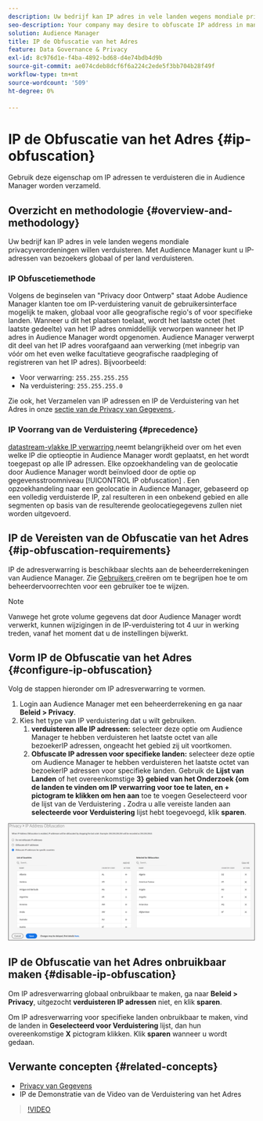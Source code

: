 ```yaml
---
description: Uw bedrijf kan IP adres in vele landen wegens mondiale privacyverordeningen willen verduisteren. Met Audience Manager kunt u IP-adressen van bezoekers globaal of per land verduisteren.
seo-description: Your company may desire to obfuscate IP address in many countries due to global privacy regulations. Audience Manager allows you to obfuscate visitor IP addresses on a global or country-by-country basis.
solution: Audience Manager
title: IP de Obfuscatie van het Adres
feature: Data Governance & Privacy
exl-id: 8c976d1e-f4ba-4892-bd68-d4e74bdb4d9b
source-git-commit: ae074cdeb8dcf6f6a224c2ede5f3bb704b28f49f
workflow-type: tm+mt
source-wordcount: '509'
ht-degree: 0%

---
```


# IP de Obfuscatie van het Adres {#ip-obfuscation}

Gebruik deze eigenschap om IP adressen te verduisteren die in Audience Manager worden verzameld.

## Overzicht en methodologie {#overview-and-methodology}

Uw bedrijf kan IP adres in vele landen wegens mondiale privacyverordeningen willen verduisteren. Met Audience Manager kunt u IP-adressen van bezoekers globaal of per land verduisteren.

### IP Obfuscetiemethode

Volgens de beginselen van &quot;Privacy door Ontwerp&quot; staat Adobe Audience Manager klanten toe om IP-verduistering vanuit de gebruikersinterface mogelijk te maken, globaal voor alle geografische regio&#39;s of voor specifieke landen. Wanneer u dit het plaatsen toelaat, wordt het laatste octet (het laatste gedeelte) van het IP adres onmiddellijk verworpen wanneer het IP adres in Audience Manager wordt opgenomen. Audience Manager verwerpt dit deel van het IP adres voorafgaand aan verwerking (met inbegrip van vóór om het even welke facultatieve geografische raadpleging of registreren van het IP adres). Bijvoorbeeld:

* Voor verwarring: `255.255.255.255`
* Na verduistering: `255.255.255.0`

Zie ook, het Verzamelen van IP adressen en IP de Verduistering van het Adres in onze [ sectie van de Privacy van Gegevens ](/help/using/overview/data-security-and-privacy/data-privacy.md).

### IP Voorrang van de Verduistering {#precedence}

[ datastream-vlakke IP verwarring ](https://experienceleague.adobe.com/docs/experience-platform/edge/datastreams/configure.html?lang=en#create) neemt belangrijkheid over om het even welke IP die optieoptie in Audience Manager wordt geplaatst, en het wordt toegepast op alle IP adressen. Elke opzoekhandeling van de geolocatie door Audience Manager wordt beïnvloed door de optie op gegevensstroomniveau [!UICONTROL IP obfuscation] . Een opzoekhandeling naar een geolocatie in Audience Manager, gebaseerd op een volledig verduisterde IP, zal resulteren in een onbekend gebied en alle segmenten op basis van de resulterende geolocatiegegevens zullen niet worden uitgevoerd.

## IP de Vereisten van de Obfuscatie van het Adres {#ip-obfuscation-requirements}

IP de adresverwarring is beschikbaar slechts aan de beheerderrekeningen van Audience Manager. Zie [ Gebruikers ](/help/using/features/administration/administration-overview.md#create-users) creëren om te begrijpen hoe te om beheerdervoorrechten voor een gebruiker toe te wijzen.

>[!NOTE]
>
> Vanwege het grote volume gegevens dat door Audience Manager wordt verwerkt, kunnen wijzigingen in de IP-verduistering tot 4 uur in werking treden, vanaf het moment dat u de instellingen bijwerkt.

## Vorm IP de Obfuscatie van het Adres {#configure-ip-obfuscation}

Volg de stappen hieronder om IP adresverwarring te vormen.

1. Login aan Audience Manager met een beheerderrekening en ga naar **Beleid > Privacy**.
2. Kies het type van IP verduistering dat u wilt gebruiken.
   1. **verduisteren alle IP adressen:** selecteer deze optie om Audience Manager te hebben verduisteren het laatste octet van alle bezoekerIP adressen, ongeacht het gebied zij uit voortkomen.
   2. **Obfuscate IP adressen voor specifieke landen:** selecteer deze optie om Audience Manager te hebben verduisteren het laatste octet van bezoekerIP adressen voor specifieke landen. Gebruik de **Lijst van Landen** of het overeenkomstige **3&rbrace; gebied van het Onderzoek &lbrace;om de landen te vinden om IP verwarring voor toe te laten, en + pictogram te klikken om hen aan** toe te voegen Geselecteerd voor de lijst van de Verduistering **.** Zodra u alle vereiste landen aan **selecteerde voor Verduistering** lijst hebt toegevoegd, klik **sparen**.

![](assets/ip-obfuscation.png)

## IP de Obfuscatie van het Adres onbruikbaar maken {#disable-ip-obfuscation}

Om IP adresverwarring globaal onbruikbaar te maken, ga naar **Beleid > Privacy**, uitgezocht **verduisteren IP adressen** niet, en klik **sparen**.

Om IP adresverwarring voor specifieke landen onbruikbaar te maken, vind de landen in **Geselecteerd voor Verduistering** lijst, dan hun overeenkomstige **X** pictogram klikken. Klik **sparen** wanneer u wordt gedaan.

## Verwante concepten {#related-concepts}

* [ Privacy van Gegevens ](/help/using/overview/data-security-and-privacy/data-privacy.md)
* IP de Demonstratie van de Video van de Verduistering van het Adres
>[!VIDEO](https://video.tv.adobe.com/v/27218/)
